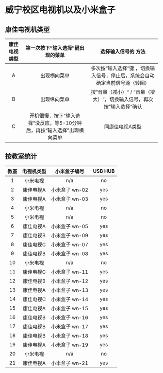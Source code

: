 # 威宁校区电视机以及小米盒子

## 康佳电视机类型

| 康佳电视类型 | 第一次按下“输入选择”键出现的菜单 | 选择输入信号的 方法 |
| :--: | :--: | :--: |
| A | 出现横向菜单 | 多次按“输入选择”键 ，切换输入信号，停止后，系统会自动确定当前信号源（转圈） |
| B | 出现纵向菜单 | 按”音量（减小）“ / ”音量（增大）“，切换输入信号，再次按”输入选择“确认 |
| C | 开机很慢，按下“输入选择”没反应，等5-10分钟后，再按“输入选择”出现横向菜单 | 同康佳电视A类型 |

## 按教室统计

| 教室 | 电视机类型 | 小米盒子编号 | USB HUB |
| :--: | :--: | :--: | :--: |
| 1 | 小米电视 | n/a | no |
| 2 | 康佳电视A | 小米盒子 wn-02 | yes |
| 3 | 康佳电视A | 小米盒子 wn-03 | yes |
| 4 | 小米电视 | n/a | no |
| 5 | 小米电视 | n/a | no |
| 6 | 康佳电视A | 小米盒子 wn-05 | yes |
| 7 | 康佳电视B | 小米盒子 wn-09 | yes |
| 8 | 康佳电视C | 小米盒子 wn-07 | yes |
| 9 | 康佳电视B | 小米盒子 wn-08 | yes |
| 10 | 小米电视 | n/a | no |
| 11 | 康佳电视C | 小米盒子 wn-11 | yes |
| 12 | 康佳电视B | 小米盒子 wn-12 | yes |
| 13 | 康佳电视A | 小米盒子 wn-13 | yes |
| 14 | 康佳电视C | 小米盒子 wn-14 | yes |
| 15 | 康佳电视A | 小米盒子 wn-15 | yes |
| 16 | 康佳电视B | 小米盒子 wn-16 | yes |
| 17 | 康佳电视B | 小米盒子 wn-17 | yes |
| 18 | 康佳电视B | 小米盒子 wn-18 | yes |
| 19 | 康佳电视A | 小米盒子 wn-19 | yes |
| 20 | 小米电视 | n/a | no |
| 21 | 康佳电视A | 小米盒子 wn-21 | yes |
